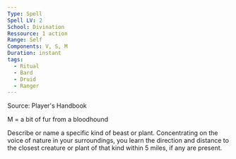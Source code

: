 ```yaml
---
Type: Spell
Spell LV: 2
School: Divination
Ressource: 1 action
Range: Self
Components: V, S, M
Duration: instant
tags:
  - Ritual
  - Bard
  - Druid
  - Ranger
---
```

Source: Player's Handbook

M = a bit of fur from a bloodhound

Describe or name a specific kind of beast or plant. Concentrating on the voice of nature in your surroundings, you learn the direction and distance to the closest creature or plant of that kind within 5 miles, if any are present.